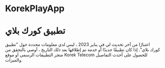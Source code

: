 # KorekPlayApp
# تطبيق كورك بلاي
اعتبارًا من آخر تحديث لي في يناير 2023 ، ليس لدي معلومات محددة حول "تطبيق كورك بلاي". إذا كان تطبيقًا جديدًا أو خدمة تم إطلاقها بعد ذلك التاريخ ، أوصي بالتحقق من متجر التطبيقات الرسمي أو موقع Korek Telecom للحصول على أحدث التفاصيل والميزات.
